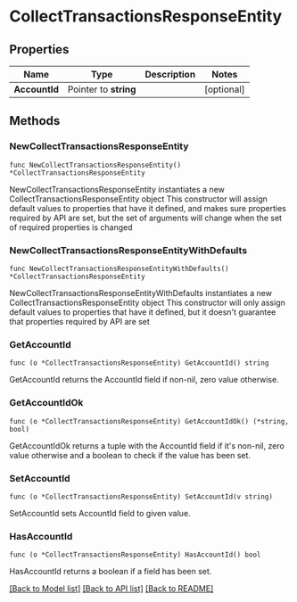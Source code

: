 # CollectTransactionsResponseEntity

## Properties

Name | Type | Description | Notes
------------ | ------------- | ------------- | -------------
**AccountId** | Pointer to **string** |  | [optional] 

## Methods

### NewCollectTransactionsResponseEntity

`func NewCollectTransactionsResponseEntity() *CollectTransactionsResponseEntity`

NewCollectTransactionsResponseEntity instantiates a new CollectTransactionsResponseEntity object
This constructor will assign default values to properties that have it defined,
and makes sure properties required by API are set, but the set of arguments
will change when the set of required properties is changed

### NewCollectTransactionsResponseEntityWithDefaults

`func NewCollectTransactionsResponseEntityWithDefaults() *CollectTransactionsResponseEntity`

NewCollectTransactionsResponseEntityWithDefaults instantiates a new CollectTransactionsResponseEntity object
This constructor will only assign default values to properties that have it defined,
but it doesn't guarantee that properties required by API are set

### GetAccountId

`func (o *CollectTransactionsResponseEntity) GetAccountId() string`

GetAccountId returns the AccountId field if non-nil, zero value otherwise.

### GetAccountIdOk

`func (o *CollectTransactionsResponseEntity) GetAccountIdOk() (*string, bool)`

GetAccountIdOk returns a tuple with the AccountId field if it's non-nil, zero value otherwise
and a boolean to check if the value has been set.

### SetAccountId

`func (o *CollectTransactionsResponseEntity) SetAccountId(v string)`

SetAccountId sets AccountId field to given value.

### HasAccountId

`func (o *CollectTransactionsResponseEntity) HasAccountId() bool`

HasAccountId returns a boolean if a field has been set.


[[Back to Model list]](../README.md#documentation-for-models) [[Back to API list]](../README.md#documentation-for-api-endpoints) [[Back to README]](../README.md)


